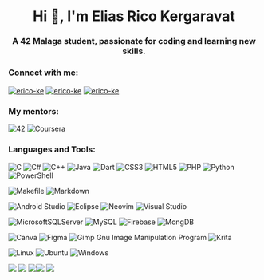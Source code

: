<h1 align="center">Hi 👋, I'm Elias Rico Kergaravat</h1>
<h3 align="center">A 42 Malaga student, passionate for coding and learning new skills.</h3>

<h3 align="left">Connect with me:</h3>
<p align="left">
<a href="https://linkedin.com/in/erico-ke" target="blank"><img align="center" src="https://img.shields.io/badge/linkedin-%230077B5.svg?style=for-the-badge&logo=linkedin&logoColor=white" alt="erico-ke"/></a>
<a href="https://github.com/erico-ke" target="blank"><img align="center" src="https://img.shields.io/badge/github-%23121011.svg?style=for-the-badge&logo=github&logoColor=white" alt="erico-ke"/></a>
<a href="https://devpost.com/eliasricokergaravat?ref_content=user-portfolio&ref_feature=portfolio&ref_medium=global-nav" target="blank"><img align="center" src="https://img.shields.io/badge/Devpost-003E54?style=for-the-badge&logo=Devpost&logoColor=white" alt="erico-ke"/></a>



</p>

<h3 aling="left">My mentors:</h3>

![42](https://img.shields.io/badge/-42-black?style=for-the-badge&logo=42&logoColor=white)
![Coursera](https://img.shields.io/badge/Coursera-%230056D2.svg?style=for-the-badge&logo=Coursera&logoColor=white)

<h3 align="left">Languages and Tools:</h3>

![C](https://img.shields.io/badge/c-%2300599C.svg?style=for-the-badge&logo=c&logoColor=white)
![C#](https://img.shields.io/badge/c%23-%23239120.svg?style=for-the-badge&logo=csharp&logoColor=white)
![C++](https://img.shields.io/badge/c++-%2300599C.svg?style=for-the-badge&logo=c%2B%2B&logoColor=white)
![Java](https://img.shields.io/badge/java-%23ED8B00.svg?style=for-the-badge&logo=openjdk&logoColor=white)
![Dart](https://img.shields.io/badge/dart-%230175C2.svg?style=for-the-badge&logo=dart&logoColor=white)
![CSS3](https://img.shields.io/badge/css3-%231572B6.svg?style=for-the-badge&logo=css3&logoColor=white)
![HTML5](https://img.shields.io/badge/html5-%23E34F26.svg?style=for-the-badge&logo=html5&logoColor=white)
![PHP](https://img.shields.io/badge/php-%23777BB4.svg?style=for-the-badge&logo=php&logoColor=white)
![Python](https://img.shields.io/badge/python-3670A0?style=for-the-badge&logo=python&logoColor=ffdd54)
![PowerShell](https://img.shields.io/badge/PowerShell-%235391FE.svg?style=for-the-badge&logo=powershell&logoColor=white)

![Makefile](https://img.shields.io/badge/Makefile-ffffff?style=for-the-badge&color=f38f3b)
![Markdown](https://img.shields.io/badge/Markdown-ffffff?logo=markdown&style=for-the-badge&color=3b75f3&logoColor=ffffff)

![Android Studio](https://img.shields.io/badge/android%20studio-346ac1?style=for-the-badge&logo=android%20studio&logoColor=white)
![Eclipse](https://img.shields.io/badge/Eclipse-FE7A16.svg?style=for-the-badge&logo=Eclipse&logoColor=white)
![Neovim](https://img.shields.io/badge/NeoVim-%2357A143.svg?&style=for-the-badge&logo=neovim&logoColor=white)
![Visual Studio](https://img.shields.io/badge/Visual%20Studio-5C2D91.svg?style=for-the-badge&logo=visual-studio&logoColor=white)

![MicrosoftSQLServer](https://img.shields.io/badge/Microsoft%20SQL%20Server-CC2927?style=for-the-badge&logo=microsoft%20sql%20server&logoColor=white)
![MySQL](https://img.shields.io/badge/mysql-4479A1.svg?style=for-the-badge&logo=mysql&logoColor=white)
![Firebase](https://img.shields.io/badge/firebase-a08021?style=for-the-badge&logo=firebase&logoColor=ffcd34)
![MongDB](https://img.shields.io/badge/-MongoDB-13aa52?style=for-the-badge&logo=mongodb&logoColor=white)


![Canva](https://img.shields.io/badge/Canva-%2300C4CC.svg?style=for-the-badge&logo=Canva&logoColor=white)
![Figma](https://img.shields.io/badge/figma-%23F24E1E.svg?style=for-the-badge&logo=figma&logoColor=white)
![Gimp Gnu Image Manipulation Program](https://img.shields.io/badge/Gimp-657D8B?style=for-the-badge&logo=gimp&logoColor=FFFFFF)
![Krita](https://img.shields.io/badge/Krita-203759?style=for-the-badge&logo=krita&logoColor=EEF37B)

![Linux](https://img.shields.io/badge/Linux-FCC624?style=for-the-badge&logo=linux&logoColor=black)
![Ubuntu](https://img.shields.io/badge/Ubuntu-E95420?style=for-the-badge&logo=ubuntu&logoColor=white)
![Windows](https://img.shields.io/badge/Windows-0078D6?style=for-the-badge&logo=windows&logoColor=white)


![](http://github-profile-summary-cards.vercel.app/api/cards/profile-details?username=erico-ke&theme=blueberry)
![](http://github-profile-summary-cards.vercel.app/api/cards/repos-per-language?username=erico-ke&theme=blueberry)
![](http://github-profile-summary-cards.vercel.app/api/cards/most-commit-language?username=erico-ke&theme=blueberry)![](http://github-profile-summary-cards.vercel.app/api/cards/stats?username=erico-ke&theme=blueberry)
![](http://github-profile-summary-cards.vercel.app/api/cards/productive-time?username=erico-ke&theme=blueberry&utcOffset=8)

